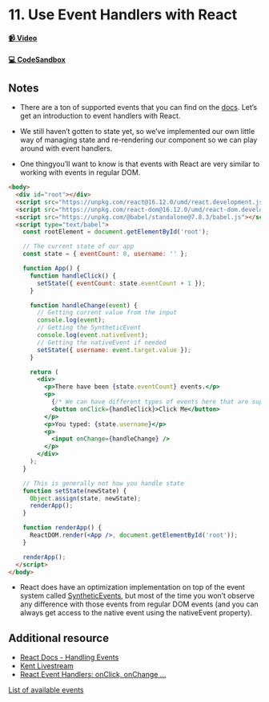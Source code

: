 # 11. Use Event Handlers with React

#### [📹 Video](https://egghead.io/lessons/react-v2-11-use-event-handlers-with-react?pl=a-beginners-guide-to-react-v2-6c4d)

#### [💻 CodeSandbox](https://codesandbox.io/s/github/kentcdodds/beginners-guide-to-react/tree/codesandbox/11-event-handlers?from-embed)

## Notes

- There are a ton of supported events that you can find on the [docs](https://reactjs.org/docs/handling-events.html). Let’s get an introduction to event handlers with React.

- We still haven’t gotten to state yet, so we’ve implemented our own little way of managing state and re-rendering our component so we can play around with event handlers.

- One thingyou’ll want to know is that events with React are very similar to working with events in regular DOM. 

```html
<body>
  <div id="root"></div>
  <script src="https://unpkg.com/react@16.12.0/umd/react.development.js"></script>
  <script src="https://unpkg.com/react-dom@16.12.0/umd/react-dom.development.js"></script>
  <script src="https://unpkg.com/@babel/standalone@7.8.3/babel.js"></script>
  <script type="text/babel">
    const rootElement = document.getElementById('root');

    // The current state of our app
    const state = { eventCount: 0, username: '' };

    function App() {
      function handleClick() {
        setState({ eventCount: state.eventCount + 1 });
      }

      function handleChange(event) {
        // Getting current value from the input
        console.log(event);
        // Getting the SyntheticEvent
        console.log(event.nativeEvent);
        // Getting the nativeEvent if needed
        setState({ username: event.target.value });
      }

      return (
        <div>
          <p>There have been {state.eventCount} events.</p>
          <p>
            {/* We can have different types of events here that are supported by React: https://reactarmory.com/guides/react-events-cheatsheet */}
            <button onClick={handleClick}>Click Me</button>
          </p>
          <p>You typed: {state.username}</p>
          <p>
            <input onChange={handleChange} />
          </p>
        </div>
      );
    }

    // This is generally not how you handle state
    function setState(newState) {
      Object.assign(state, newState);
      renderApp();
    }

    function renderApp() {
      ReactDOM.render(<App />, document.getElementById('root'));
    }

    renderApp();
  </script>
</body>
```

- React does have an optimization implementation on top of the event system called [SyntheticEvents](https://reactjs.org/docs/events.html), but most of the time you won’t observe any difference with those events from regular DOM events (and you can always get access to the native event using the nativeEvent property).

## Additional resource

- [React Docs - Handling Events](https://reactjs.org/docs/handling-events.html)
- [Kent Livestream](https://www.youtube.com/watch?v=WqFlnolg7mo)
- [React Event Handlers: onClick, onChange ...](https://www.robinwieruch.de/react-event-handler)

<TimeStamp start="1:25" end="1:30">
  
  [List of available events](https://reactjs.org/docs/events.html)
  
</TimeStamp>